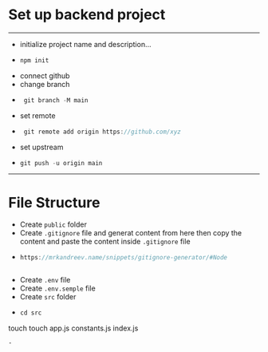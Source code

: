 # Set up backend project
---
- initialize project name and description...
- ```javascript
  npm init
  ```
- connect github
- change branch
- ```javascript
   git branch -M main
  ```
- set remote
- ```javascript
   git remote add origin https://github.com/xyz
  ```
- set upstream
- ```javascript
  git push -u origin main
  ```
---
# File Structure
- Create `public` folder
- Create `.gitignore` file and generat content from here then copy the content and paste the content inside `.gitignore` file 
- ```javascript
  https://mrkandreev.name/snippets/gitignore-generator/#Node
  ```
  ```javascript
  
  ```
- Create `.env` file
- Create `.env.semple` file
- Create `src` folder
- ```javascript
  cd src
touch touch app.js constants.js index.js
  ```
- 
  
